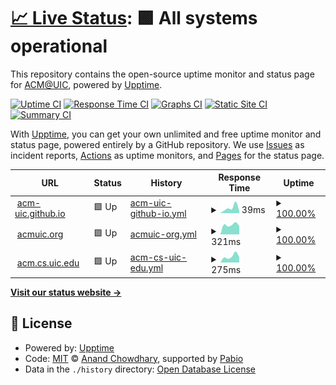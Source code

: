 # [📈 Live Status](https://acm-uic.github.io/upptime): <!--live status--> **🟩 All systems operational**

This repository contains the open-source uptime monitor and status page for [ACM@UIC](acm.cs.uic.edu), powered by [Upptime](https://github.com/upptime/upptime).

[![Uptime CI](https://github.com/acm-uic/upptime/workflows/Uptime%20CI/badge.svg)](https://github.com/acm-uic/upptime/actions?query=workflow%3A%22Uptime+CI%22)
[![Response Time CI](https://github.com/acm-uic/upptime/workflows/Response%20Time%20CI/badge.svg)](https://github.com/acm-uic/upptime/actions?query=workflow%3A%22Response+Time+CI%22)
[![Graphs CI](https://github.com/acm-uic/upptime/workflows/Graphs%20CI/badge.svg)](https://github.com/acm-uic/upptime/actions?query=workflow%3A%22Graphs+CI%22)
[![Static Site CI](https://github.com/acm-uic/upptime/workflows/Static%20Site%20CI/badge.svg)](https://github.com/acm-uic/upptime/actions?query=workflow%3A%22Static+Site+CI%22)
[![Summary CI](https://github.com/acm-uic/upptime/workflows/Summary%20CI/badge.svg)](https://github.com/acm-uic/upptime/actions?query=workflow%3A%22Summary+CI%22)

With [Upptime](https://upptime.js.org), you can get your own unlimited and free uptime monitor and status page, powered entirely by a GitHub repository. We use [Issues](https://github.com/acm-uic/upptime/issues) as incident reports, [Actions](https://github.com/acm-uic/upptime/actions) as uptime monitors, and [Pages](https://acm-uic.github.io/upptime) for the status page.

<!--start: status pages-->
<!-- This summary is generated by Upptime (https://github.com/upptime/upptime) -->
<!-- Do not edit this manually, your changes will be overwritten -->
<!-- prettier-ignore -->
| URL | Status | History | Response Time | Uptime |
| --- | ------ | ------- | ------------- | ------ |
| <img alt="" src="https://icons.duckduckgo.com/ip3/acm-uic.github.io.ico" height="13"> [acm-uic.github.io](https://acm-uic.github.io) | 🟩 Up | [acm-uic-github-io.yml](https://github.com/acm-uic/upptime/commits/HEAD/history/acm-uic-github-io.yml) | <details><summary><img alt="Response time graph" src="./graphs/acm-uic-github-io/response-time-week.png" height="20"> 39ms</summary><br><a href="https://acm-uic.github.io/upptime/history/acm-uic-github-io"><img alt="Response time 39" src="https://img.shields.io/endpoint?url=https%3A%2F%2Fraw.githubusercontent.com%2Facm-uic%2Fupptime%2FHEAD%2Fapi%2Facm-uic-github-io%2Fresponse-time.json"></a><br><a href="https://acm-uic.github.io/upptime/history/acm-uic-github-io"><img alt="24-hour response time 39" src="https://img.shields.io/endpoint?url=https%3A%2F%2Fraw.githubusercontent.com%2Facm-uic%2Fupptime%2FHEAD%2Fapi%2Facm-uic-github-io%2Fresponse-time-day.json"></a><br><a href="https://acm-uic.github.io/upptime/history/acm-uic-github-io"><img alt="7-day response time 39" src="https://img.shields.io/endpoint?url=https%3A%2F%2Fraw.githubusercontent.com%2Facm-uic%2Fupptime%2FHEAD%2Fapi%2Facm-uic-github-io%2Fresponse-time-week.json"></a><br><a href="https://acm-uic.github.io/upptime/history/acm-uic-github-io"><img alt="30-day response time 39" src="https://img.shields.io/endpoint?url=https%3A%2F%2Fraw.githubusercontent.com%2Facm-uic%2Fupptime%2FHEAD%2Fapi%2Facm-uic-github-io%2Fresponse-time-month.json"></a><br><a href="https://acm-uic.github.io/upptime/history/acm-uic-github-io"><img alt="1-year response time 39" src="https://img.shields.io/endpoint?url=https%3A%2F%2Fraw.githubusercontent.com%2Facm-uic%2Fupptime%2FHEAD%2Fapi%2Facm-uic-github-io%2Fresponse-time-year.json"></a></details> | <details><summary><a href="https://acm-uic.github.io/upptime/history/acm-uic-github-io">100.00%</a></summary><a href="https://acm-uic.github.io/upptime/history/acm-uic-github-io"><img alt="All-time uptime 100.00%" src="https://img.shields.io/endpoint?url=https%3A%2F%2Fraw.githubusercontent.com%2Facm-uic%2Fupptime%2FHEAD%2Fapi%2Facm-uic-github-io%2Fuptime.json"></a><br><a href="https://acm-uic.github.io/upptime/history/acm-uic-github-io"><img alt="24-hour uptime 100.00%" src="https://img.shields.io/endpoint?url=https%3A%2F%2Fraw.githubusercontent.com%2Facm-uic%2Fupptime%2FHEAD%2Fapi%2Facm-uic-github-io%2Fuptime-day.json"></a><br><a href="https://acm-uic.github.io/upptime/history/acm-uic-github-io"><img alt="7-day uptime 100.00%" src="https://img.shields.io/endpoint?url=https%3A%2F%2Fraw.githubusercontent.com%2Facm-uic%2Fupptime%2FHEAD%2Fapi%2Facm-uic-github-io%2Fuptime-week.json"></a><br><a href="https://acm-uic.github.io/upptime/history/acm-uic-github-io"><img alt="30-day uptime 100.00%" src="https://img.shields.io/endpoint?url=https%3A%2F%2Fraw.githubusercontent.com%2Facm-uic%2Fupptime%2FHEAD%2Fapi%2Facm-uic-github-io%2Fuptime-month.json"></a><br><a href="https://acm-uic.github.io/upptime/history/acm-uic-github-io"><img alt="1-year uptime 100.00%" src="https://img.shields.io/endpoint?url=https%3A%2F%2Fraw.githubusercontent.com%2Facm-uic%2Fupptime%2FHEAD%2Fapi%2Facm-uic-github-io%2Fuptime-year.json"></a></details>
| <img alt="" src="https://icons.duckduckgo.com/ip3/acmuic.org.ico" height="13"> [acmuic.org](https://acmuic.org) | 🟩 Up | [acmuic-org.yml](https://github.com/acm-uic/upptime/commits/HEAD/history/acmuic-org.yml) | <details><summary><img alt="Response time graph" src="./graphs/acmuic-org/response-time-week.png" height="20"> 321ms</summary><br><a href="https://acm-uic.github.io/upptime/history/acmuic-org"><img alt="Response time 321" src="https://img.shields.io/endpoint?url=https%3A%2F%2Fraw.githubusercontent.com%2Facm-uic%2Fupptime%2FHEAD%2Fapi%2Facmuic-org%2Fresponse-time.json"></a><br><a href="https://acm-uic.github.io/upptime/history/acmuic-org"><img alt="24-hour response time 321" src="https://img.shields.io/endpoint?url=https%3A%2F%2Fraw.githubusercontent.com%2Facm-uic%2Fupptime%2FHEAD%2Fapi%2Facmuic-org%2Fresponse-time-day.json"></a><br><a href="https://acm-uic.github.io/upptime/history/acmuic-org"><img alt="7-day response time 321" src="https://img.shields.io/endpoint?url=https%3A%2F%2Fraw.githubusercontent.com%2Facm-uic%2Fupptime%2FHEAD%2Fapi%2Facmuic-org%2Fresponse-time-week.json"></a><br><a href="https://acm-uic.github.io/upptime/history/acmuic-org"><img alt="30-day response time 321" src="https://img.shields.io/endpoint?url=https%3A%2F%2Fraw.githubusercontent.com%2Facm-uic%2Fupptime%2FHEAD%2Fapi%2Facmuic-org%2Fresponse-time-month.json"></a><br><a href="https://acm-uic.github.io/upptime/history/acmuic-org"><img alt="1-year response time 321" src="https://img.shields.io/endpoint?url=https%3A%2F%2Fraw.githubusercontent.com%2Facm-uic%2Fupptime%2FHEAD%2Fapi%2Facmuic-org%2Fresponse-time-year.json"></a></details> | <details><summary><a href="https://acm-uic.github.io/upptime/history/acmuic-org">100.00%</a></summary><a href="https://acm-uic.github.io/upptime/history/acmuic-org"><img alt="All-time uptime 100.00%" src="https://img.shields.io/endpoint?url=https%3A%2F%2Fraw.githubusercontent.com%2Facm-uic%2Fupptime%2FHEAD%2Fapi%2Facmuic-org%2Fuptime.json"></a><br><a href="https://acm-uic.github.io/upptime/history/acmuic-org"><img alt="24-hour uptime 100.00%" src="https://img.shields.io/endpoint?url=https%3A%2F%2Fraw.githubusercontent.com%2Facm-uic%2Fupptime%2FHEAD%2Fapi%2Facmuic-org%2Fuptime-day.json"></a><br><a href="https://acm-uic.github.io/upptime/history/acmuic-org"><img alt="7-day uptime 100.00%" src="https://img.shields.io/endpoint?url=https%3A%2F%2Fraw.githubusercontent.com%2Facm-uic%2Fupptime%2FHEAD%2Fapi%2Facmuic-org%2Fuptime-week.json"></a><br><a href="https://acm-uic.github.io/upptime/history/acmuic-org"><img alt="30-day uptime 100.00%" src="https://img.shields.io/endpoint?url=https%3A%2F%2Fraw.githubusercontent.com%2Facm-uic%2Fupptime%2FHEAD%2Fapi%2Facmuic-org%2Fuptime-month.json"></a><br><a href="https://acm-uic.github.io/upptime/history/acmuic-org"><img alt="1-year uptime 100.00%" src="https://img.shields.io/endpoint?url=https%3A%2F%2Fraw.githubusercontent.com%2Facm-uic%2Fupptime%2FHEAD%2Fapi%2Facmuic-org%2Fuptime-year.json"></a></details>
| <img alt="" src="https://icons.duckduckgo.com/ip3/acm.cs.uic.edu.ico" height="13"> [acm.cs.uic.edu](https://acm.cs.uic.edu) | 🟩 Up | [acm-cs-uic-edu.yml](https://github.com/acm-uic/upptime/commits/HEAD/history/acm-cs-uic-edu.yml) | <details><summary><img alt="Response time graph" src="./graphs/acm-cs-uic-edu/response-time-week.png" height="20"> 275ms</summary><br><a href="https://acm-uic.github.io/upptime/history/acm-cs-uic-edu"><img alt="Response time 275" src="https://img.shields.io/endpoint?url=https%3A%2F%2Fraw.githubusercontent.com%2Facm-uic%2Fupptime%2FHEAD%2Fapi%2Facm-cs-uic-edu%2Fresponse-time.json"></a><br><a href="https://acm-uic.github.io/upptime/history/acm-cs-uic-edu"><img alt="24-hour response time 275" src="https://img.shields.io/endpoint?url=https%3A%2F%2Fraw.githubusercontent.com%2Facm-uic%2Fupptime%2FHEAD%2Fapi%2Facm-cs-uic-edu%2Fresponse-time-day.json"></a><br><a href="https://acm-uic.github.io/upptime/history/acm-cs-uic-edu"><img alt="7-day response time 275" src="https://img.shields.io/endpoint?url=https%3A%2F%2Fraw.githubusercontent.com%2Facm-uic%2Fupptime%2FHEAD%2Fapi%2Facm-cs-uic-edu%2Fresponse-time-week.json"></a><br><a href="https://acm-uic.github.io/upptime/history/acm-cs-uic-edu"><img alt="30-day response time 275" src="https://img.shields.io/endpoint?url=https%3A%2F%2Fraw.githubusercontent.com%2Facm-uic%2Fupptime%2FHEAD%2Fapi%2Facm-cs-uic-edu%2Fresponse-time-month.json"></a><br><a href="https://acm-uic.github.io/upptime/history/acm-cs-uic-edu"><img alt="1-year response time 275" src="https://img.shields.io/endpoint?url=https%3A%2F%2Fraw.githubusercontent.com%2Facm-uic%2Fupptime%2FHEAD%2Fapi%2Facm-cs-uic-edu%2Fresponse-time-year.json"></a></details> | <details><summary><a href="https://acm-uic.github.io/upptime/history/acm-cs-uic-edu">100.00%</a></summary><a href="https://acm-uic.github.io/upptime/history/acm-cs-uic-edu"><img alt="All-time uptime 100.00%" src="https://img.shields.io/endpoint?url=https%3A%2F%2Fraw.githubusercontent.com%2Facm-uic%2Fupptime%2FHEAD%2Fapi%2Facm-cs-uic-edu%2Fuptime.json"></a><br><a href="https://acm-uic.github.io/upptime/history/acm-cs-uic-edu"><img alt="24-hour uptime 100.00%" src="https://img.shields.io/endpoint?url=https%3A%2F%2Fraw.githubusercontent.com%2Facm-uic%2Fupptime%2FHEAD%2Fapi%2Facm-cs-uic-edu%2Fuptime-day.json"></a><br><a href="https://acm-uic.github.io/upptime/history/acm-cs-uic-edu"><img alt="7-day uptime 100.00%" src="https://img.shields.io/endpoint?url=https%3A%2F%2Fraw.githubusercontent.com%2Facm-uic%2Fupptime%2FHEAD%2Fapi%2Facm-cs-uic-edu%2Fuptime-week.json"></a><br><a href="https://acm-uic.github.io/upptime/history/acm-cs-uic-edu"><img alt="30-day uptime 100.00%" src="https://img.shields.io/endpoint?url=https%3A%2F%2Fraw.githubusercontent.com%2Facm-uic%2Fupptime%2FHEAD%2Fapi%2Facm-cs-uic-edu%2Fuptime-month.json"></a><br><a href="https://acm-uic.github.io/upptime/history/acm-cs-uic-edu"><img alt="1-year uptime 100.00%" src="https://img.shields.io/endpoint?url=https%3A%2F%2Fraw.githubusercontent.com%2Facm-uic%2Fupptime%2FHEAD%2Fapi%2Facm-cs-uic-edu%2Fuptime-year.json"></a></details>

<!--end: status pages-->

[**Visit our status website →**](https://acm-uic.github.io/upptime)

## 📄 License

- Powered by: [Upptime](https://github.com/upptime/upptime)
- Code: [MIT](./LICENSE) © [Anand Chowdhary](https://anandchowdhary.com), supported by [Pabio](https://pabio.com)
- Data in the `./history` directory: [Open Database License](https://opendatacommons.org/licenses/odbl/1-0/)
